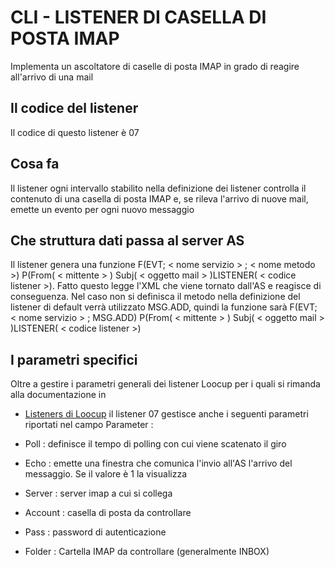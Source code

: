 # CLI -  LISTENER DI CASELLA DI POSTA IMAP
Implementa un ascoltatore di caselle di posta IMAP in grado di reagire all'arrivo di una mail

## Il codice del listener
Il codice di questo listener è 07

## Cosa fa
Il listener ogni intervallo stabilito nella definizione dei listener controlla il contenuto di una casella di posta IMAP e, se rileva l'arrivo di nuove mail, emette un evento per ogni nuovo messaggio

## Che struttura dati passa al server AS
Il listener genera una funzione F(EVT; < nome servizio > ; < nome metodo >) P(From( < mittente > ) Subj( < oggetto mail > )LISTENER( < codice listener >). Fatto questo legge l'XML che viene tornato dall'AS e reagisce di conseguenza.
Nel caso non si definisca il metodo nella definizione del listener di default verrà utilizzato MSG.ADD, quindi la funzione sarà F(EVT; < nome servizio > ; MSG.ADD) P(From( < mittente > ) Subj( < oggetto mail > )LISTENER( < codice listener >)
## I parametri specifici
Oltre a gestire i parametri generali dei listener Loocup per i quali si rimanda alla documentazione in
- [Listeners di Loocup](Sorgenti/DOC/OG/V3/CLI)
il listener 07 gestisce anche i seguenti parametri riportati nel campo Parameter : 

- Poll :  definisce il tempo di polling con cui viene scatenato il giro
- Echo :  emette una finestra che comunica l'invio all'AS l'arrivo del messaggio. Se il valore è 1 la visualizza
- Server :  server imap a cui si collega
- Account :  casella di posta da controllare
- Pass :  password di autenticazione
- Folder :  Cartella IMAP da controllare (generalmente INBOX)

